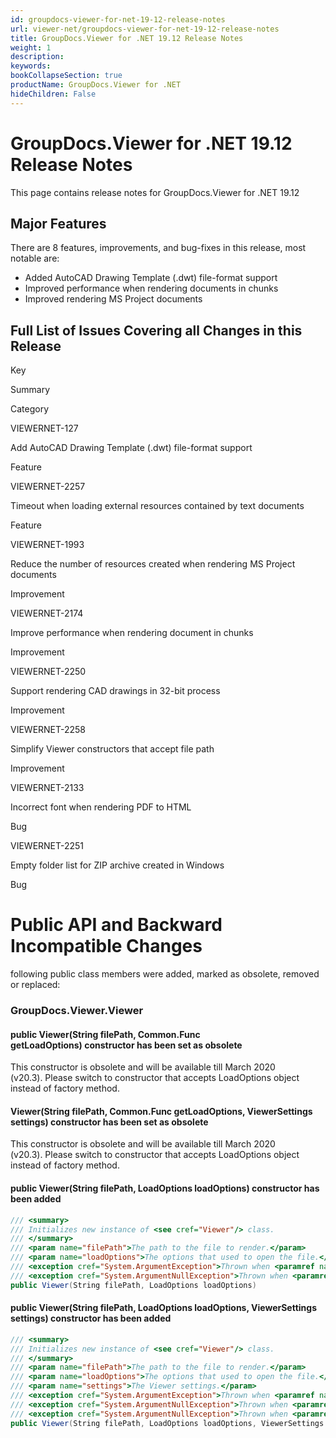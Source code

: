 ```yaml
---
id: groupdocs-viewer-for-net-19-12-release-notes
url: viewer-net/groupdocs-viewer-for-net-19-12-release-notes
title: GroupDocs.Viewer for .NET 19.12 Release Notes
weight: 1
description: 
keywords: 
bookCollapseSection: true
productName: GroupDocs.Viewer for .NET
hideChildren: False
---
```


# GroupDocs.Viewer for .NET 19.12 Release Notes

This page contains release notes for GroupDocs.Viewer for .NET 19.12

## Major Features

There are 8 features, improvements, and bug-fixes in this release, most notable are:

*   Added AutoCAD Drawing Template (.dwt) file-format support
*   Improved performance when rendering documents in chunks
*   Improved rendering MS Project documents

## Full List of Issues Covering all Changes in this Release

Key

Summary

Category

VIEWERNET-127

Add AutoCAD Drawing Template (.dwt) file-format support

Feature

VIEWERNET-2257

Timeout when loading external resources contained by text documents

Feature

VIEWERNET-1993

Reduce the number of resources created when rendering MS Project documents

Improvement

VIEWERNET-2174

Improve performance when rendering document in chunks

Improvement

VIEWERNET-2250

Support rendering CAD drawings in 32-bit process

Improvement

VIEWERNET-2258

Simplify Viewer constructors that accept file path

Improvement

VIEWERNET-2133

Incorrect font when rendering PDF to HTML

Bug

VIEWERNET-2251

Empty folder list for ZIP archive created in Windows

Bug

# Public API and Backward Incompatible Changes

following public class members were added, marked as obsolete, removed or replaced:

### GroupDocs.Viewer.Viewer

#### public Viewer(String filePath, Common.Func<LoadOptions> getLoadOptions) constructor has been set as obsolete 

This constructor is obsolete and will be available till March 2020 (v20.3). Please switch to constructor that accepts LoadOptions object instead of factory method.

#### Viewer(String filePath, Common.Func<LoadOptions> getLoadOptions, ViewerSettings settings) constructor has been set as obsolete 

This constructor is obsolete and will be available till March 2020 (v20.3). Please switch to constructor that accepts LoadOptions object instead of factory method.

#### public Viewer(String filePath, LoadOptions loadOptions) constructor has been added

```csharp
/// <summary>
/// Initializes new instance of <see cref="Viewer"/> class.
/// </summary>
/// <param name="filePath">The path to the file to render.</param>
/// <param name="loadOptions">The options that used to open the file.</param>
/// <exception cref="System.ArgumentException">Thrown when <paramref name="filePath"/> is null or empty.</exception>
/// <exception cref="System.ArgumentNullException">Thrown when <paramref name="loadOptions"/> is null.</exception>
public Viewer(String filePath, LoadOptions loadOptions)
```

#### public Viewer(String filePath, LoadOptions loadOptions, ViewerSettings settings) constructor has been added

```csharp
/// <summary>
/// Initializes new instance of <see cref="Viewer"/> class.
/// </summary>
/// <param name="filePath">The path to the file to render.</param>
/// <param name="loadOptions">The options that used to open the file.</param>
/// <param name="settings">The Viewer settings.</param>
/// <exception cref="System.ArgumentException">Thrown when <paramref name="filePath"/> is null or empty.</exception>
/// <exception cref="System.ArgumentNullException">Thrown when <paramref name="loadOptions"/> is null.</exception>
/// <exception cref="System.ArgumentNullException">Thrown when <paramref name="settings"/> is null.</exception>
public Viewer(String filePath, LoadOptions loadOptions, ViewerSettings settings)
```
